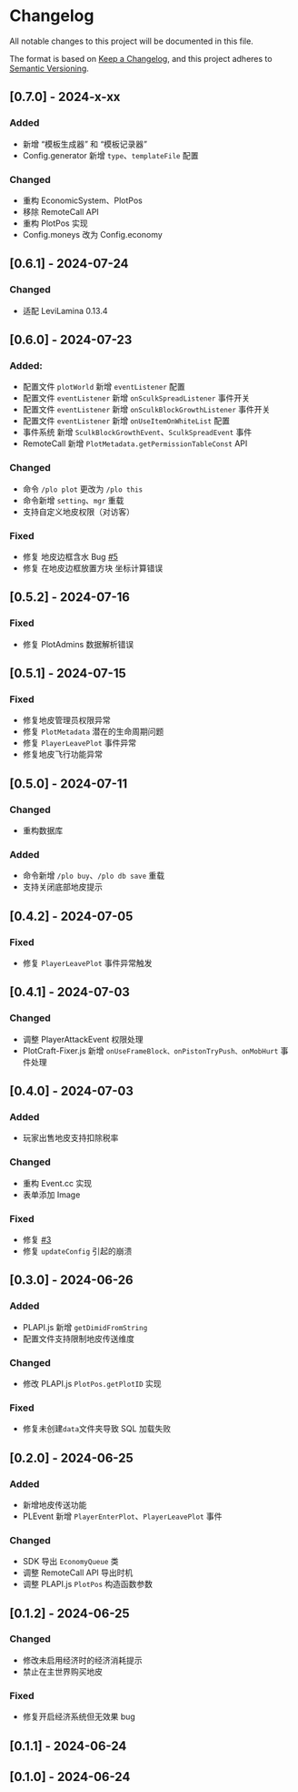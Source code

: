 # Changelog

All notable changes to this project will be documented in this file.

The format is based on [Keep a Changelog](https://keepachangelog.com/en/1.0.0/),
and this project adheres to [Semantic Versioning](https://semver.org/spec/v2.0.0.html).

## [0.7.0] - 2024-x-xx

### Added

- 新增 “模板生成器” 和 “模板记录器”
- Config.generator 新增 `type`、`templateFile` 配置

### Changed

- 重构 EconomicSystem、PlotPos
- 移除 RemoteCall API
- 重构 PlotPos 实现
- Config.moneys 改为 Config.economy

## [0.6.1] - 2024-07-24

### Changed

- 适配 LeviLamina 0.13.4

## [0.6.0] - 2024-07-23

### Added:

- 配置文件 `plotWorld` 新增 `eventListener` 配置
- 配置文件 `eventListener` 新增 `onSculkSpreadListener` 事件开关
- 配置文件 `eventListener` 新增 `onSculkBlockGrowthListener` 事件开关
- 配置文件 `eventListener` 新增 `onUseItemOnWhiteList` 配置
- 事件系统 新增 `SculkBlockGrowthEvent`、`SculkSpreadEvent` 事件
- RemoteCall 新增 `PlotMetadata.getPermissionTableConst` API

### Changed

- 命令 `/plo plot` 更改为 `/plo this`
- 命令新增 `setting`、`mgr` 重载
- 支持自定义地皮权限（对访客）

### Fixed

- 修复 地皮边框含水 Bug [#5](https://github.com/engsr6982/PlotCraft/issues/5)
- 修复 在地皮边框放置方块 坐标计算错误

## [0.5.2] - 2024-07-16

### Fixed

- 修复 PlotAdmins 数据解析错误

## [0.5.1] - 2024-07-15

### Fixed

- 修复地皮管理员权限异常
- 修复 `PlotMetadata` 潜在的生命周期问题
- 修复 `PlayerLeavePlot` 事件异常
- 修复地皮飞行功能异常

## [0.5.0] - 2024-07-11

### Changed

- 重构数据库

### Added

- 命令新增 `/plo buy`、`/plo db save` 重载
- 支持关闭底部地皮提示

## [0.4.2] - 2024-07-05

### Fixed

- 修复 `PlayerLeavePlot` 事件异常触发

## [0.4.1] - 2024-07-03

### Changed

- 调整 PlayerAttackEvent 权限处理
- PlotCraft-Fixer.js 新增 `onUseFrameBlock、onPistonTryPush、onMobHurt` 事件处理

## [0.4.0] - 2024-07-03

### Added

- 玩家出售地皮支持扣除税率

### Changed

- 重构 Event.cc 实现
- 表单添加 Image

### Fixed

- 修复 [#3](https://github.com/engsr6982/PlotCraft/issues/3)
- 修复 `updateConfig` 引起的崩溃

## [0.3.0] - 2024-06-26

### Added

- PLAPI.js 新增 `getDimidFromString`
- 配置文件支持限制地皮传送维度

### Changed

- 修改 PLAPI.js `PlotPos.getPlotID` 实现

### Fixed

- 修复未创建`data`文件夹导致 SQL 加载失败

## [0.2.0] - 2024-06-25

### Added

- 新增地皮传送功能
- PLEvent 新增 `PlayerEnterPlot`、`PlayerLeavePlot` 事件

### Changed

- SDK 导出 `EconomyQueue` 类
- 调整 RemoteCall API 导出时机
- 调整 PLAPI.js `PlotPos` 构造函数参数

## [0.1.2] - 2024-06-25

### Changed

- 修改未启用经济时的经济消耗提示
- 禁止在主世界购买地皮

### Fixed

- 修复开启经济系统但无效果 bug

## [0.1.1] - 2024-06-24

## [0.1.0] - 2024-06-24
